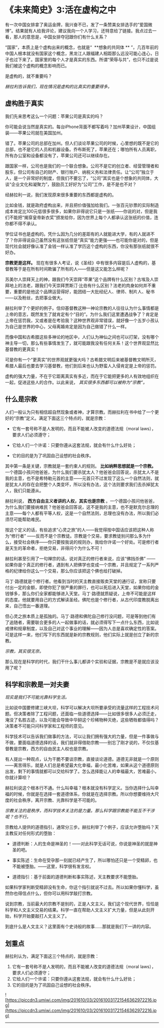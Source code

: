 # 《未来简史》3:活在虚构之中

有一次中国女排拿了奥运金牌，我兴奋不已，发了一条赞美女排选手的“爱国微博”。结果就有人给我评论，建议我向一个人学习，还特意给了链接。我点过去一看，那人的意思是，中国女排夺冠跟你们有什么关系？

“国家”，本质上是个虚构出来的概念，也就是“  **想象的共同体 ** ”，几百年前的中国人根本就没有国家这个概念，黑龙江人跟福建人相距那么远没可能心连心，日子也过下来了。国家里的每个人才是真实的东西。所谓“荣辱与共”，也只不过是说我们被这个虚构的概念影响而已。

是虚构的，就不重要吗？

 *赫拉利告诉我们，现在情况是虚构的比真实的重要得多。*

## 虚构胜于真实

我们先来思考这么一个问题：苹果公司是真实的吗？

你可能会说当然是真实的。每台iPhone背面不都写着吗？加州苹果设计，中国组装——苹果公司就在美国加州。

错了。苹果公司的总部在加州。但人们谈论苹果公司的时候，心里想的既不是它的总部，也不是它的人员和机器设备。乔布斯死了，苹果还在；哪怕所有人员离职，所有办公室和设备都没有了，苹果公司还可以继续存在。

跟国家一样，公司也是我们的一个联合想象。公司不是它的创立者、经营管理者和股东，但公司有自己的财产、银行账户、纳税义务和法律责任。让“公司”独立于人，是一个非常好的制度，但我们不要忘了，“公司”其实也是个想象的共同体，大谈“企业文化和凝聚力”，鼓励员工好好为“公司”工作，是不是也不对？

经赫拉利一说，我们发现原来很多重要的东西都是虚构的。

比如金钱，就是政府虚构出来，并且把价值强加给我们。一张百元钞票的实际制造成本肯定比100元低很多很多，如果你非得说它只是一张纸——你说的对，但是我们不能把“揭穿皇帝新衣奖”颁发给你，因为世界上每个人都承认这张纸的价值，连你都不得不承认。

学位证书也是虚构的。凭什么因为几分的差距有的人就能进大学，有的人就进不了？你非得说自己虽然没有这张纸但是“真实”能力更强——也可能你是对的，但是现代社会就好像认准了金钱一样认准了学历这个虚构的东西，你没有那张纸就很不好办。

 **宗教更是这样。** 现在有很多人考证，说《圣经》中有很多内容是后人虚构的，基督教等于是在所有时间欺骗了所有的人——但是这又能怎么样呢？

苏美尔人崇拜天上的神，跟我们今天崇拜“苹果”这个品牌有什么区别？古埃及人崇拜地上的法老，跟我们今天崇拜贾斯汀·比伯有什么区别？法老的肉身如何并不重要，重要的是他这个品牌运营得好，能团结一大批经纪人、律师、制片人、秘书——以及粉丝，去把事业做大。

赫拉利举了个更好的例子。信仰基督教这种一神论宗教的人往往认为什么事情都是上帝的意志，既然发生了就肯定有个“目的”。为什么我们这里遭遇战争了？肯定是上帝在惩罚我，又或者是在考验我？这种世界观非常错误，就好像一个五岁小孩认为自己是世界的中心，父母离婚肯定是因为自己做错了什么一样。

而像中国和古希腊这些多神论的地区中，人们认为神仙之间也可以打架，没有哪个神主导一切，那么有些事情发生了，就可能跟我没有任何关系！这个世界观显然比基督教的更真实！

可是你有一个“更真实”的世界观就更强大吗？古希腊文明后来被基督教文明所灭，希腊人最后也要去学习基督教，他们到后来也认为野蛮人入侵肯定是上帝的惩罚。

虚构的强大力量，不在于它距离真实有多近，而在于它能把更多的人有效地组织在一起，促进这些人的合作。以此来说， *其实很多东西都可以被称为“宗教”。*

## 什么是宗教

人们一般认为只有相信超自然现象或者神，才算宗教。而赫拉利在书中给了一个更好的“宗教”定义。满足下面这三个特点的，就是宗教：

* 它有一套号称不是人发明的，而且不能被人改变的道德法规（moral laws），要求人们必须遵守；

* 它给人们一个许诺：只要你遵从这套法规，就会有什么什么好处；

* 它的目的是为了巩固自己设想的社会秩序。

其中第一条是关键，宗教就是一套约束人的规则。 **比如纳粹思想就是一个宗教。** 一个德国小孩问他爸爸，为什么我们要杀犹太人？他爸爸会回答说，杀犹太人不是我的主意，也不是希特勒元首的主意——元首只不过发现了这么一个自然法则，就是犹太人的存在会把整个人类变坏，所以没有办法，这个法则要求我们去杀掉犹太人，我们只能遵从。

赫拉利说， **西方自由主义者讲的人权，其实也是宗教** 。一个德国小孩问他爸爸，为什么我们要接纳难民？他爸爸会回答说，这不是我的主意，也不是默克尔总理的主意——每个人都有平等人权，这是一个自然法则，总理也没有办法，所以我们必须尽可能帮助难民。

按这个定义的话，有些追求“心灵之旅”的人——我觉得按中国话应该把这种人称为“修行者” ——反而不是个宗教徒。宗教是个交易，要求教徒别问那么多为什么，接受社会秩序——你只要按我说的规则办，我给你许诺一个好处。可是修行者是天生的革命者，拒绝交易，非得问个为什么不可！

赫拉利甚至引用了一句禅宗的话，说对真正的修行者来说，应该“佛挡杀佛” ——如果你是个真正的修行者，遇到有人把佛学也变成一个宗教，并且规定了一系列严格的纪律给你这么一个交易，那么你应该把这个佛也给打破掉。

马丁·路德就是个修行者。他看到当时的天主教直接贩卖天堂的通行证，宣称只要付出一定的金额，即使你犯了很严重的罪行，也可以死后进入天堂，如果你给的金钱够多，那么你们全家都能够进入天堂。马丁·路德就质疑说，上帝不可能是这样的态度。他就要用自己的方式解读圣经。佛陀也是个修行者，从古代印度教脱离出来，自己悟出一番道理。

但心灵之旅本质上是孤独的。马丁·路德和佛陀自己修行没问题，可是等到他们有了追随者，需要联合更多的人一起做事的话，就必须得写下一点什么东西，比如说戒律和规章制度，以及自己对这个事业的理解——因为人总是喜欢确定性的答案。可是这样一来，他们写下的东西就是新的宗教规则，他们实际上就是创立了新的宗教。

 *宗教，其实很无奈。*

那么现在是科学的时代，我们干什么事儿都讲个实验和证据，宗教是不是就应该没用了呢？

## 科学和宗教是一对夫妻

 *现实是我们不可能光靠科学生活。*

比如说中国要修建三峡大坝，科学可以解决大坝所要承受的流量这样的工程技术问题。但决策者除了工程问题，还面临一些道德选择——比如很多很多人必须迁走，淹没了名胜古迹，以及可能会导致中华鲟这个珍稀物种灭绝，这些牺牲都值得吗？决策者不可能只问科学家和工程师的意见。

科学技术可以告诉我们做事的方法，可以让我们拥有强大的力量，但是一件事做与不做，要面临道德选择的话，我们就非得借助宗教——别忘了刚才说的，不仅仅基督教是宗教，西方的自由民主人权也是宗教。

有人提出一种观点，认为干脆不要谈宗教，直接谈论道德。道德无非就是一个原则——离苦得乐，就是人们总是希望最大化幸福，最小化苦难，如果从这个道德原则出发，剩下的事情就都可以交给科学了。怎么选择能让人的幸福最大，苦难最小，你就计算呗？

赫拉利说这个根本行不通。什么叫幸福？根本就没有科学定义。当你选择什么叫幸福的时候，你就是在选择一套道德体系，你就是在选择宗教。所以你想要维持大尺度的社会秩序，离开宗教、光靠科学是不可能的。

 *宗教关注的是秩序，而科学技术关注的是力量。那么科学跟宗教能不能互不干涉呢？也不行。*

宗教给人提供的道德指引，通常分三步。赫拉利举了个例子，应该允许堕胎吗？天主教反对任何形式的堕胎：

* 道德判断：人的生命是神圣的！——对此科学无话可说，你说是神圣的就是神圣的吧。

* 事实陈述：生命在受孕那一刻就已经产生了，所以哪怕还只是一个受精卵，也不能被堕胎。——这里，科学很有发言权。

* 道德指引：基于前面的道德判断和事实陈述，天主教要求不能堕胎。

如果科学家判断受精卵没有生命，你这个指引就说不过去。所以如果你懂科学，虽然你也得信点什么，但你可以用科学敲打宗教。

说到宗教，当前最大的宗教不是别的，正是人文主义。我们这个现代世界，恰恰是科学和人文主义交易的结果。科学一直在帮助人文主义扩大力量，但是从此刻开始，科学开始要敲打人文主义了。

到底什么是人文主义？这里面有个史诗般的故事……那就是我们下一讲的内容。

## 划重点

赫拉利认为，满足下面这三个特点的，就是宗教：
1. 它有一套号称不是人发明的，而且不能被人改变的道德法规（moral laws），要求人们必须遵守；
2. 它给人们一个许诺：只要你遵从这套法规，就会有什么什么好处；
3. 它的目的是为了巩固自己设想的社会秩序。

![https://piccdn3.umiwi.com/img/201610/03/201610031721546362972216.jpg](https://piccdn3.umiwi.com/img/201610/03/201610031721546362972216.jpg)

---
